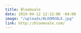 ```yaml
---
title: Bloomvale
date: 2019-04-12 12:12:00 -04:00
image: "/uploads/BLOOMVALE.jpg"
link: http://bloomvale.com/
---
```


